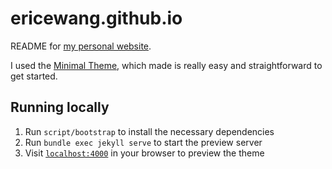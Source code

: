 # ericewang.github.io

README for [my personal website](https://ericewang.github.io).

I used the [Minimal Theme](https://github.com/pages-themes/minimal), which made is really easy and straightforward to get started.

## Running locally

1. Run `script/bootstrap` to install the necessary dependencies
2. Run `bundle exec jekyll serve` to start the preview server
3. Visit [`localhost:4000`](http://localhost:4000) in your browser to preview the theme
